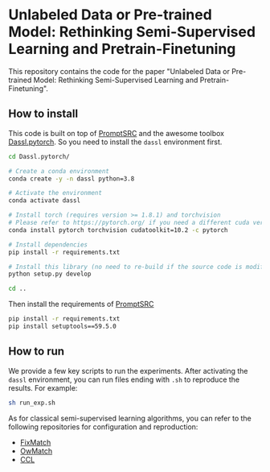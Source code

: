 # Unlabeled Data or Pre-trained Model: Rethinking Semi-Supervised Learning and Pretrain-Finetuning

This repository contains the code for the paper "Unlabeled Data or Pre-trained Model: Rethinking Semi-Supervised Learning and Pretrain-Finetuning".

## How to install

This code is built on top of [PromptSRC](https://github.com/muzairkhattak/PromptSRC) and the awesome toolbox [Dassl.pytorch](https://github.com/KaiyangZhou/Dassl.pytorch). So you need to install the `dassl` environment first.

```bash
cd Dassl.pytorch/

# Create a conda environment
conda create -y -n dassl python=3.8

# Activate the environment
conda activate dassl

# Install torch (requires version >= 1.8.1) and torchvision
# Please refer to https://pytorch.org/ if you need a different cuda version
conda install pytorch torchvision cudatoolkit=10.2 -c pytorch

# Install dependencies
pip install -r requirements.txt

# Install this library (no need to re-build if the source code is modified)
python setup.py develop

cd ..
```

Then install the requirements of [PromptSRC](https://github.com/muzairkhattak/PromptSRC)

```bash
pip install -r requirements.txt
pip install setuptools==59.5.0
```

## How to run

We provide a few key scripts to run the experiments. After activating the `dassl` environment, you can run files ending with `.sh` to reproduce the results. For example:

```bash
sh run_exp.sh
```

As for classical semi-supervised learning algorithms, you can refer to the following repositories for configuration and reproduction:

- [FixMatch](https://github.com/google-research/fixmatch)
- [OwMatch](https://github.com/niusj03/owmatch)
- [CCL](https://github.com/zhouzihao11/CCL)


